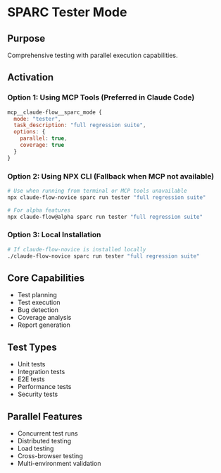 # SPARC Tester Mode

## Purpose
Comprehensive testing with parallel execution capabilities.

## Activation

### Option 1: Using MCP Tools (Preferred in Claude Code)
```javascript
mcp__claude-flow__sparc_mode {
  mode: "tester",
  task_description: "full regression suite",
  options: {
    parallel: true,
    coverage: true
  }
}
```

### Option 2: Using NPX CLI (Fallback when MCP not available)
```bash
# Use when running from terminal or MCP tools unavailable
npx claude-flow-novice sparc run tester "full regression suite"

# For alpha features
npx claude-flow@alpha sparc run tester "full regression suite"
```

### Option 3: Local Installation
```bash
# If claude-flow-novice is installed locally
./claude-flow-novice sparc run tester "full regression suite"
```

## Core Capabilities
- Test planning
- Test execution
- Bug detection
- Coverage analysis
- Report generation

## Test Types
- Unit tests
- Integration tests
- E2E tests
- Performance tests
- Security tests

## Parallel Features
- Concurrent test runs
- Distributed testing
- Load testing
- Cross-browser testing
- Multi-environment validation
